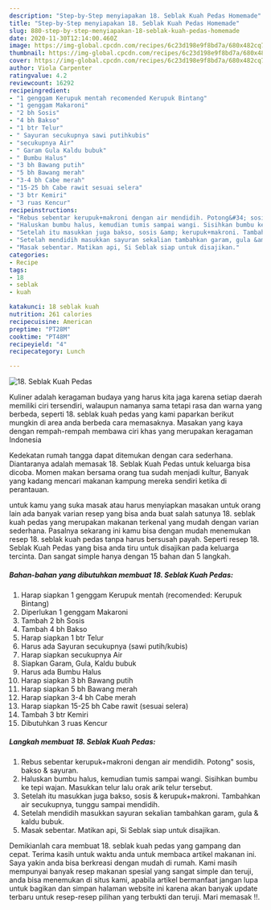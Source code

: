 ```yaml
---
description: "Step-by-Step menyiapakan 18. Seblak Kuah Pedas Homemade"
title: "Step-by-Step menyiapakan 18. Seblak Kuah Pedas Homemade"
slug: 880-step-by-step-menyiapakan-18-seblak-kuah-pedas-homemade
date: 2020-11-30T12:14:00.460Z
image: https://img-global.cpcdn.com/recipes/6c23d198e9f8bd7a/680x482cq70/18-seblak-kuah-pedas-foto-resep-utama.jpg
thumbnail: https://img-global.cpcdn.com/recipes/6c23d198e9f8bd7a/680x482cq70/18-seblak-kuah-pedas-foto-resep-utama.jpg
cover: https://img-global.cpcdn.com/recipes/6c23d198e9f8bd7a/680x482cq70/18-seblak-kuah-pedas-foto-resep-utama.jpg
author: Viola Carpenter
ratingvalue: 4.2
reviewcount: 16292
recipeingredient:
- "1 genggam Kerupuk mentah recomended Kerupuk Bintang"
- "1 genggam Makaroni"
- "2 bh Sosis"
- "4 bh Bakso"
- "1 btr Telur"
- " Sayuran secukupnya sawi putihkubis"
- "secukupnya Air"
- " Garam Gula Kaldu bubuk"
- " Bumbu Halus"
- "3 bh Bawang putih"
- "5 bh Bawang merah"
- "3-4 bh Cabe merah"
- "15-25 bh Cabe rawit sesuai selera"
- "3 btr Kemiri"
- "3 ruas Kencur"
recipeinstructions:
- "Rebus sebentar kerupuk+makroni dengan air mendidih. Potong&#34; sosis, bakso &amp; sayuran."
- "Haluskan bumbu halus, kemudian tumis sampai wangi. Sisihkan bumbu ke tepi wajan. Masukkan telur lalu orak arik telur tersebut."
- "Setelah itu masukkan juga bakso, sosis &amp; kerupuk+makroni. Tambahkan air secukupnya, tunggu sampai mendidih."
- "Setelah mendidih masukkan sayuran sekalian tambahkan garam, gula &amp; kaldu bubuk."
- "Masak sebentar. Matikan api, Si Seblak siap untuk disajikan."
categories:
- Recipe
tags:
- 18
- seblak
- kuah

katakunci: 18 seblak kuah 
nutrition: 261 calories
recipecuisine: American
preptime: "PT28M"
cooktime: "PT48M"
recipeyield: "4"
recipecategory: Lunch

---
```



![18. Seblak Kuah Pedas](https://img-global.cpcdn.com/recipes/6c23d198e9f8bd7a/680x482cq70/18-seblak-kuah-pedas-foto-resep-utama.jpg)

Kuliner adalah keragaman budaya yang harus kita jaga karena setiap daerah memiliki ciri tersendiri, walaupun namanya sama tetapi rasa dan warna yang berbeda, seperti 18. seblak kuah pedas yang kami paparkan berikut mungkin di area anda berbeda cara memasaknya. Masakan yang kaya dengan rempah-rempah membawa ciri khas yang merupakan keragaman Indonesia

Kedekatan rumah tangga dapat ditemukan dengan cara sederhana. Diantaranya adalah memasak 18. Seblak Kuah Pedas untuk keluarga bisa dicoba. Momen makan bersama orang tua sudah menjadi kultur, Banyak yang kadang mencari makanan kampung mereka sendiri ketika di perantauan.



untuk kamu yang suka masak atau harus menyiapkan masakan untuk orang lain ada banyak varian resep yang bisa anda buat salah satunya 18. seblak kuah pedas yang merupakan makanan terkenal yang mudah dengan varian sederhana. Pasalnya sekarang ini kamu bisa dengan mudah menemukan resep 18. seblak kuah pedas tanpa harus bersusah payah.
Seperti resep 18. Seblak Kuah Pedas yang bisa anda tiru untuk disajikan pada keluarga tercinta. Dan sangat simple hanya dengan 15 bahan dan 5 langkah.


<!--inarticleads1-->

##### Bahan-bahan yang dibutuhkan membuat 18. Seblak Kuah Pedas:

1. Harap siapkan 1 genggam Kerupuk mentah (recomended: Kerupuk Bintang)
1. Diperlukan 1 genggam Makaroni
1. Tambah 2 bh Sosis
1. Tambah 4 bh Bakso
1. Harap siapkan 1 btr Telur
1. Harus ada  Sayuran secukupnya (sawi putih/kubis)
1. Harap siapkan secukupnya Air
1. Siapkan  Garam, Gula, Kaldu bubuk
1. Harus ada  Bumbu Halus
1. Harap siapkan 3 bh Bawang putih
1. Harap siapkan 5 bh Bawang merah
1. Harap siapkan 3-4 bh Cabe merah
1. Harap siapkan 15-25 bh Cabe rawit (sesuai selera)
1. Tambah 3 btr Kemiri
1. Dibutuhkan 3 ruas Kencur




<!--inarticleads2-->

##### Langkah membuat  18. Seblak Kuah Pedas:

1. Rebus sebentar kerupuk+makroni dengan air mendidih. Potong&#34; sosis, bakso &amp; sayuran.
1. Haluskan bumbu halus, kemudian tumis sampai wangi. Sisihkan bumbu ke tepi wajan. Masukkan telur lalu orak arik telur tersebut.
1. Setelah itu masukkan juga bakso, sosis &amp; kerupuk+makroni. Tambahkan air secukupnya, tunggu sampai mendidih.
1. Setelah mendidih masukkan sayuran sekalian tambahkan garam, gula &amp; kaldu bubuk.
1. Masak sebentar. Matikan api, Si Seblak siap untuk disajikan.




Demikianlah cara membuat 18. seblak kuah pedas yang gampang dan cepat. Terima kasih untuk waktu anda untuk membaca artikel makanan ini. Saya yakin anda bisa berkreasi dengan mudah di rumah. Kami masih mempunyai banyak resep makanan spesial yang sangat simple dan teruji, anda bisa menemukan di situs kami, apabila artikel bermanfaat jangan lupa untuk bagikan dan simpan halaman website ini karena akan banyak update terbaru untuk resep-resep pilihan yang terbukti dan teruji. Mari memasak !!. 
